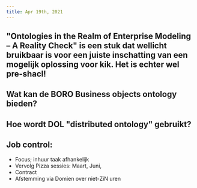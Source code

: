 ```yaml
---
title: Apr 19th, 2021
---
```


## "Ontologies in the Realm of Enterprise Modeling – A Reality Check" is een stuk dat wellicht bruikbaar is voor een juiste inschatting van een mogelijk oplossing voor kik. Het is echter wel pre-shacl!
## Wat kan de BORO Business objects ontology bieden?
## Hoe wordt DOL "distributed ontology" gebruikt?
## Job control:
- Focus; inhuur taak afhankelijk
- Vervolg Pizza sessies: Maart, Juni, 
- Contract
- Afstemming via Domien over niet-ZiN uren
